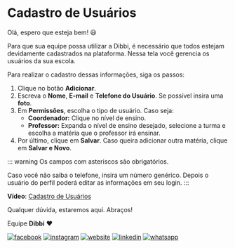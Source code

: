 # Cadastro de Usuários

Olá, espero que esteja bem! :smiley:

Para que sua equipe possa utilizar a Dibbi, é necessário que todos estejam devidamente cadastrados na plataforma. Nessa tela você gerencia os usuários da sua escola. 

Para realizar o cadastro dessas informações, siga os passos:

1. Clique no botão **Adicionar**.
2. Escreva o **Nome**, **E-mail** e **Telefone do Usuário**. Se possível insira uma **foto**.
3. Em **Permissões**, escolha o tipo de usuário. Caso seja:
    - **Coordenador:** Clique no nível de ensino.
    - **Professor:** Expanda o nível de ensino desejado, selecione a turma e escolha a matéria que o professor irá ensinar.
4. Por último, clique em **Salvar**. Caso queira adicionar outra matéria, clique em **Salvar e Novo**.

::: warning
Os campos com asteriscos são obrigatórios.

Caso você não saiba o telefone, insira um número genérico. Depois o usuário do perfil poderá editar as informações em seu login.
:::

**Vídeo**: [Cadastro de Usuários](https://user-images.githubusercontent.com/94073830/178087659-749fe742-2d38-483f-aa1d-758ae99e3f0d.mp4)

Qualquer dúvida, estaremos aqui. Abraços!

Equipe **Dibbi** :heart:

[![facebook][1.1]][1]
[![instagram][2.1]][2]
[![website][3.1]][3]
[![linkedin][4.1]][4]
[![whatsapp][5.1]][5]

[1.1]: /icon.facebook.png (Siga nosso Instagram)   
[2.1]: /icon.instagram.png (Curta nossa Fanpage) 
[3.1]: /icon.website.png (Acesse nosso site)  
[4.1]: /icon.linkedin.png (Acompanhe nosso Linkedin)
[5.1]: /icon.whatsapp.png (Fale pelo Whatsapp)

[1]: https://www.facebook.com/dibbi.plataforma
[2]: https://www.instagram.com/dibbi.plataforma
[3]: https://dibbi.com.br
[4]: https://www.linkedin.com/company/dibbi-plataforma
[5]: https://api.whatsapp.com/send?phone=5585991077098&text=Ol%C3%A1,%20estou%20vindo%20do%20site%20e%20gostaria%20de%20mais%20informa%C3%A7%C3%B5es%20sobre%20a%20Dibbi

